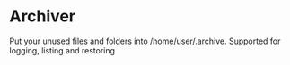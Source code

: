 # Archiver

Put your unused files and folders into /home/user/.archive. Supported for logging, listing and restoring

